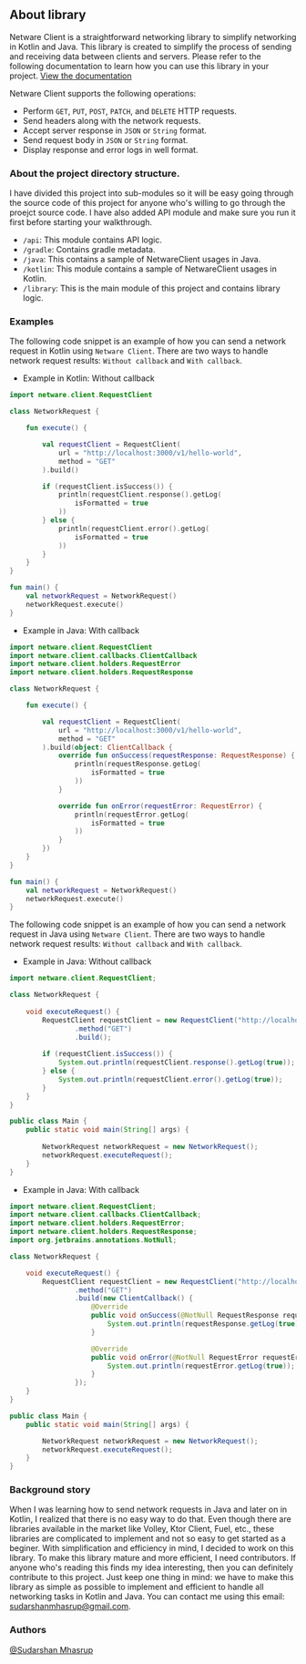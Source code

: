 ## About library
Netware Client is a straightforward networking library to simplify networking in Kotlin and Java. This library is created to simplify the process of sending and receiving data between clients and servers. Please refer to the following documentation to learn how you can use this library in your project. [View the documentation](https://netwareclient.vercel.app/)

Netware Client supports the following operations:
- Perform `GET`, `PUT`, `POST`, `PATCH`, and `DELETE` HTTP requests.
- Send headers along with the network requests.
- Accept server response in `JSON` or `String` format.
- Send request body in `JSON` or `String` format.
- Display response and error logs in well format.

### About the project directory structure.
I have divided this project into sub-modules so it will be easy  going through the source code of this project for anyone who's willing to go through the proejct source code. I have also added API module and make sure you run it first before starting your walkthrough.
- `/api`: This module contains API logic.
- `/gradle`: Contains gradle metadata.
- `/java`: This contains a sample of NetwareClient usages in Java.
- `/kotlin`: This module contains a sample of NetwareClient usages in Kotlin.
- `/library`: This is the main module of this project and contains library logic.


### Examples
The following code snippet is an example of how you can send a network request in Kotlin using `Netware Client`. 
There are two ways to handle network request results: `Without callback` and `With callback`.
- Example in Kotlin: Without callback
```kotlin
import netware.client.RequestClient

class NetworkRequest {

    fun execute() {

        val requestClient = RequestClient(
            url = "http://localhost:3000/v1/hello-world",
            method = "GET"
        ).build()

        if (requestClient.isSuccess()) {
            println(requestClient.response().getLog(
                isFormatted = true
            ))
        } else {
            println(requestClient.error().getLog(
                isFormatted = true
            ))
        }
    }
}

fun main() {
    val networkRequest = NetworkRequest()
    networkRequest.execute()
}
```
- Example in Java: With callback
```kotlin
import netware.client.RequestClient
import netware.client.callbacks.ClientCallback
import netware.client.holders.RequestError
import netware.client.holders.RequestResponse

class NetworkRequest {

    fun execute() {

        val requestClient = RequestClient(
            url = "http://localhost:3000/v1/hello-world",
            method = "GET"
        ).build(object: ClientCallback {
            override fun onSuccess(requestResponse: RequestResponse) {
                println(requestResponse.getLog(
                    isFormatted = true
                ))
            }

            override fun onError(requestError: RequestError) {
                println(requestError.getLog(
                    isFormatted = true
                ))
            }
        })
    }
}

fun main() {
    val networkRequest = NetworkRequest()
    networkRequest.execute()
}
```
The following code snippet is an example of how you can send a network request in Java using `Netware Client`. 
There are two ways to handle network request results: `Without callback` and `With callback`.

- Example in Java: Without callback
```java
import netware.client.RequestClient;

class NetworkRequest {
    
    void executeRequest() {
        RequestClient requestClient = new RequestClient("http://localhost:3000/v1/hello-world")
                .method("GET")
                .build();
        
        if (requestClient.isSuccess()) {
            System.out.println(requestClient.response().getLog(true));
        } else {
            System.out.println(requestClient.error().getLog(true));
        }
    }
}

public class Main {
    public static void main(String[] args) {
        
        NetworkRequest networkRequest = new NetworkRequest();
        networkRequest.executeRequest();
    }
}
```

- Example in Java: With callback
```Java
import netware.client.RequestClient;
import netware.client.callbacks.ClientCallback;
import netware.client.holders.RequestError;
import netware.client.holders.RequestResponse;
import org.jetbrains.annotations.NotNull;

class NetworkRequest {

    void executeRequest() {
        RequestClient requestClient = new RequestClient("http://localhost:3000/v1/hello-world")
                .method("GET")
                .build(new ClientCallback() {
                    @Override
                    public void onSuccess(@NotNull RequestResponse requestResponse) {
                        System.out.println(requestResponse.getLog(true));
                    }

                    @Override
                    public void onError(@NotNull RequestError requestError) {
                        System.out.println(requestError.getLog(true));
                    }
                });
    }
}

public class Main {
    public static void main(String[] args) {

        NetworkRequest networkRequest = new NetworkRequest();
        networkRequest.executeRequest();
    }
}
``` 

### Background story

When I was learning how to send network requests in Java and later on in Kotlin, I realized that there is no easy way to do that. Even though there are libraries available in the market like Volley, Ktor Client, Fuel, etc., these libraries are complicated to implement and not so easy to get started as a beginer. With simplification and efficiency in mind, I decided to work on this library. To make this library mature and more efficient, I need contributors. If anyone who's reading this finds my idea interesting, then you can definitely contribute to this project. Just keep one thing in mind: we have to make this library as simple as possible to implement and efficient to handle all networking tasks in Kotlin and Java. You can contact me using this email: sudarshanmhasrup@gmail.com.

### Authors
[@Sudarshan Mhasrup](https://github.com/sudarshanmhasrup)

